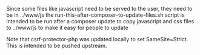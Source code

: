 
Since some files like javascript need to be served to the user, they need to be in ../www/js
the run-this-after-composer-to-update-files.sh script is intended to be run after a composer
update to copy javascript and css files to ../www/js to make it easy for people to update

Note that csrf-protector-php was updated locally to set SameSite=Strict. This is intended to be
pushed upstream.
